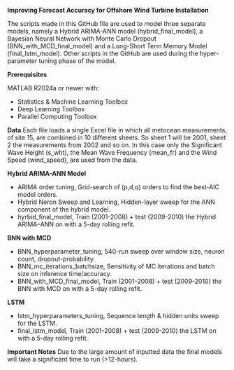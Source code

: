 **Improving Forecast Accuracy for Offshore Wind Turbine Installation**

The scripts made in this GitHub file are used to model three separate models, namely a Hybrid ARIMA-ANN model (hybrid_final_model), a Bayesian Neural Network with Monte Carlo Dropout (BNN_with_MCD_final_model) and a Long-Short Term Memory Model (final_lstm_model).
Other scripts in the GitHub are used during the hyper-parameter tuning phase of the model.

**Prerequisites**

MATLAB R2024a or newer with:
- Statistics & Machine Learning Toolbox
- Deep Learning Toolbox
- Parallel Computing Toolbox

**Data**
Each file loads a single Excel file in which all metocean measurements, of site 15, are combined in 10 different sheets. So sheet 1 will be 2001, sheet 2 the measurements from 2002 and so on. In this case only the Significant Wave Height (s_wht), the Mean Wave Frequency (mean_fr) and the Wind Speed (wind_speed), are used from the data. 

**Hybrid ARIMA-ANN Model**
- ARIMA order tuning, Grid-search of (p,d,q) orders to find the best-AIC model orders.
- Hybrid Neron Sweep and Learning, Hidden-layer sweep for the ANN component of the hybrid model.
- hyrbid_final_model, Train (2001-2008) + test (2009-2010) the Hybrid ARIMA–ANN on with a 5-day rolling refit.

**BNN with MCD**
- BNN_hyperparameter_tuning, 540-run sweep over window size, neuron count, dropout-probability.
- BNN_mc_iterations_batchsize, Sensitivity of MC iterations and batch size on inference time/accuracy.
- BNN_with_MCD_final_model, Train (2001-2008) + test (2009-2010) the BNN with MCD on with a 5-day rolling refit.


**LSTM**
- lstm_hyperparameters_tuning, Sequence length & hidden units sweep for the LSTM.
- final_lstm_model, Train (2001-2008) + test (2009-2010) the LSTM on with a 5-day rolling refit.

**Important Notes**
Due to the large amount of inputted data the final models will take a significant time to run (>12-hours).
